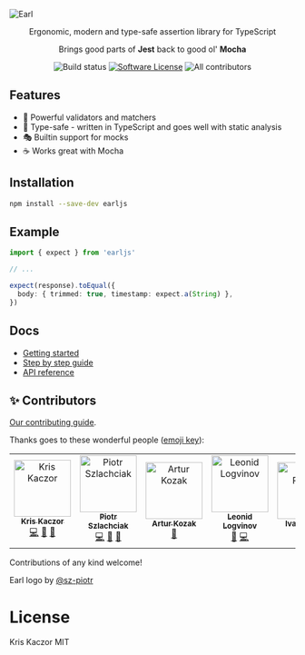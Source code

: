 ![Earl](https://raw.githubusercontent.com/earl-js/earl/master/docs/images/gh-cover.png)

<p align="center">
  <p align="center">Ergonomic, modern and type-safe assertion library for TypeScript</p>
  <p align="center">Brings good parts of <b>Jest</b> back to good ol' <b>Mocha</b></p>
  <p align="center">
    <img alt="Build status" src="https://github.com/earl-js/earl/workflows/ci/badge.svg">
    <a href="/package.json"><img alt="Software License" src="https://img.shields.io/badge/license-MIT-brightgreen.svg?style=flat-square"></a>
    <!-- ALL-CONTRIBUTORS-BADGE:START - Do not remove or modify this section -->
    <img alt="All contributors" src="https://img.shields.io/badge/all_contributors-4-orange.svg?style=flat-square">
    <!-- ALL-CONTRIBUTORS-BADGE:END --> 
  </p>
</p>

## Features

- 💪 Powerful validators and matchers
- 🤖 Type-safe - written in TypeScript and goes well with static analysis
- 🎭 Builtin support for mocks
- ☕ Works great with Mocha

## Installation

```sh
npm install --save-dev earljs
```

## Example

```typescript
import { expect } from 'earljs'

// ...

expect(response).toEqual({
  body: { trimmed: true, timestamp: expect.a(String) },
})
```

## Docs

- [Getting started](https://earljs.dev/docs/introduction/getting-started)
- [Step by step guide](https://earljs.dev/docs/introduction/step-by-step-guide)
- [API reference](https://earljs.dev/docs/api/api-reference)

## ✨ Contributors

[Our contributing guide](./CONTRIBUTING.md).

Thanks goes to these wonderful people
([emoji key](https://allcontributors.org/docs/en/emoji-key)):

<!-- ALL-CONTRIBUTORS-LIST:START - Do not remove or modify this section -->
<!-- prettier-ignore -->
<table><tr><td align="center"><a href="https://twitter.com/krzkaczor"><img src="https://avatars2.githubusercontent.com/u/1814312?v=4" width="100px;" alt="Kris Kaczor"/><br /><sub><b>Kris Kaczor</b></sub></a><br /><a href="https://github.com/y/y/commits?author=krzkaczor" title="Code">💻</a> <a href="https://github.com/y/y/commits?author=krzkaczor" title="Documentation">📖</a> <a href="#ideas-krzkaczor" title="Ideas, Planning, & Feedback">🤔</a></td><td align="center"><a href="https://github.com/sz-piotr"><img src="https://avatars2.githubusercontent.com/u/17070569?v=4" width="100px;" alt="Piotr Szlachciak"/><br /><sub><b>Piotr Szlachciak</b></sub></a><br /><a href="https://github.com/y/y/commits?author=sz-piotr" title="Code">💻</a> <a href="#ideas-sz-piotr" title="Ideas, Planning, & Feedback">🤔</a> <a href="#design-sz-piotr" title="Design">🎨</a></td><td align="center"><a href="http://twitter.com/quezak2"><img src="https://avatars0.githubusercontent.com/u/666206?v=4" width="100px;" alt="Artur Kozak"/><br /><sub><b>Artur Kozak</b></sub></a><br /><a href="#ideas-quezak" title="Ideas, Planning, & Feedback">🤔</a></td><td align="center"><a href="https://github.com/LogvinovLeon"><img src="https://avatars1.githubusercontent.com/u/6204356?v=4" width="100px;" alt="Leonid Logvinov"/><br /><sub><b>Leonid Logvinov</b></sub></a><br /><a href="https://github.com/y/y/commits?author=LogvinovLeon" title="Documentation">📖</a> <a href="https://github.com/y/y/commits?author=LogvinovLeon" title="Code">💻</a></td><td align="center"><a href="https://pantas.net"><img src="https://avatars3.githubusercontent.com/u/4291324?v=4" width="100px;" alt="Ivan Pantic"/><br /><sub><b>Ivan Pantic</b></sub></a><br /><a href="https://github.com/y/y/commits?author=panta82" title="Documentation">📖</a></td></tr></table>

<!-- ALL-CONTRIBUTORS-LIST:END -->

Contributions of any kind welcome!

Earl logo by [@sz-piotr](https://github.com/sz-piotr)

# License

Kris Kaczor MIT
